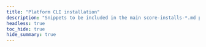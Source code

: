 ```yaml
---
title: "Platform CLI installation"
description: "Snippets to be included in the main score-installs-*.md pages."
headless: true
toc_hide: true
hide_summary: true
---
```

